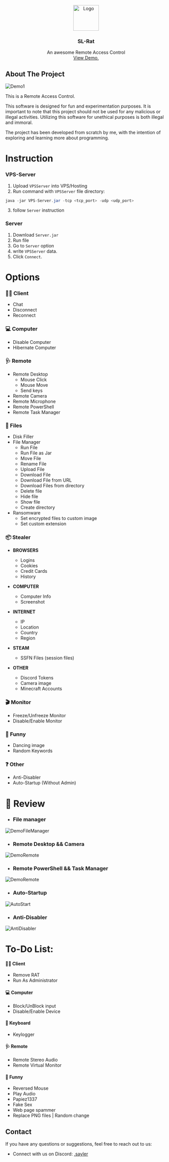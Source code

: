 <br/>
<div align="center">
<a href="https://github.com/Saylerr/SL-Rat">
<img src="images/rat.png" alt="Logo" width="80" height="80">
</a>
<h3 align="center">SL-Rat</h3>
<p align="center">
An awesome Remote Access Control
<br/>
<a href="https://youtu.be/IkSCt3va3So">View Demo.</a>  
</p>
</div>


## About The Project
![Demo1](images/demo1.gif)

This is a Remote Access Control.

This software is designed for fun and experimentation purposes. It is important to note that this project should not be used for any malicious or illegal activities. Utilizing this software for unethical purposes is both illegal and immoral.

The project has been developed from scratch by me, with the intention of exploring and learning more about programming.


# Instruction

### VPS-Server
1. Upload `VPSServer` into VPS/Hosting
2. Run command with `VPSServer` file directory:
  ```java
  java -jar VPS-Server.jar -tcp <tcp_port> -udp <udp_port>
  ```
3. follow `Server` instruction

### Server
1. Download `Server.jar`
2. Run file
3. Go to `Server` option
4. write `VPSServer` data. 
5. Click `Connect`.


# Options
### 👨‍🦽 Client
- Chat
- Disconnect
- Reconnect 

### 💻 Computer
- Disable Computer
- Hibernate Computer

### 🩺 Remote
- Remote Desktop 
    - Mouse Click
    - Mouse Move
    - Send keys
- Remote Camera
- Remote Microphone
- Remote PowerShell
- Remote Task Manager

### 🎁 Files
- Disk Filler
- File Manager
    - Run File
    - Run File as Jar
    - Move File
    - Rename File
    - Upload File
    - Download File
    - Download File from URL
    - Download Files from directory
    - Delete file
    - Hide file
    - Show file
    - Create directory
- Ransomware
    - Set encrypted files to custom image
    - Set custom extension
  
### 📦 Stealer
- **BROWSERS**
    - Logins
    - Cookies
    - Credit Cards
    - History
  
- **COMPUTER**
    - Computer Info
    - Screenshot
  
- **INTERNET**
    - IP
    - Location
    - Country
    - Region

- **STEAM**
    - SSFN Files (session files)

- **OTHER**
    - Discord Tokens
    - Camera image
    - Minecraft Accounts
  
### 🎬 Monitor
- Freeze/Unfreeze Monitor
- Disable/Enable Monitor

### 🤣 Funny
- Dancing image
- Random Keywords

### ❓ Other
- Anti-Disabler
- Auto-Startup (Without Admin)

# 🎥 Review
- ### File manager
![DemoFileManager](images/demoFileManager.gif)
- ### Remote Desktop && Camera
![DemoRemote](images/demoRemote.gif)
- ### Remote PowerShell && Task Manager
![DemoRemote](images/demoRemote2.gif)
- ### Auto-Startup
![AutoStart](images/demoAutoStart.gif)
- ### Anti-Disabler
![AntiDisabler](images/demoAntyDisabler.gif)

# To-Do List:
#### 👨‍🦽 Client
- Remove RAT
- Run As Administrator

#### 💻 Computer
- Block/UnBlock input
- Disable/Enable Device

#### 🎹 Keyboard
- Keylogger

#### 🩺 Remote
- Remote Stereo Audio
- Remote Virtual Monitor

#### 🤣 Funny
- Reversed Mouse
- Play Audio
- Papiez1337
- Fake Sex
- Web page spammer
- Replace PNG files | Random change

## Contact

If you have any questions or suggestions, feel free to reach out to us:
- Connect with us on Discord: [.sayler](https://discord.com/users/448834616636211200)
